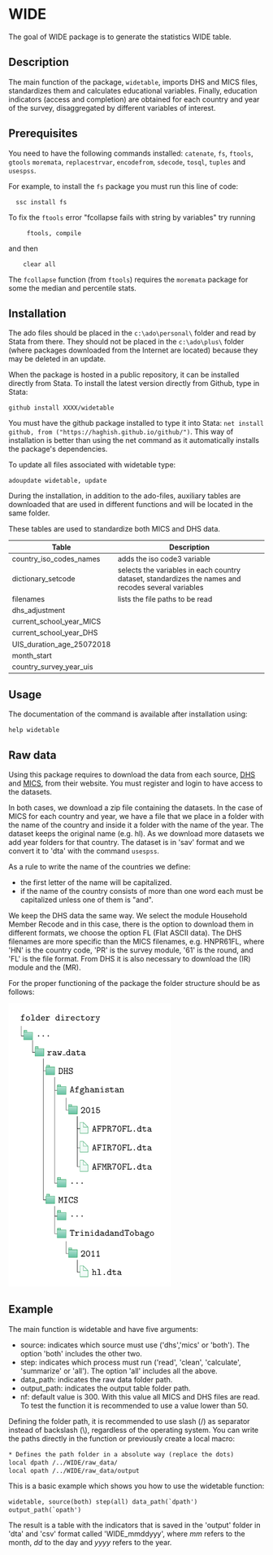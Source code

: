 # WIDE

The goal of WIDE package is to generate the statistics WIDE table. 

## Description 

The main function of the package, `widetable`, imports DHS and MICS files, standardizes them and calculates educational variables. Finally, education indicators (access and completion) are obtained for each country and year of the survey, disaggregated by different variables of interest.

## Prerequisites 

You need to have the following commands installed: `catenate`, `fs`, `ftools`, `gtools` `moremata`, `replacestrvar`, `encodefrom`, `sdecode`, `tosql`, `tuples` and `usespss`.

For example, to install the `fs` package you must run this line of code:
 
      ssc install fs


To fix the `ftools` error "fcollapse fails with string by variables" try running

         ftools, compile 
     
and then 

        clear all

The `fcollapse` function (from `ftools`) requires the `moremata` package for some the median and percentile stats.


## Installation 

The ado files should be placed in the `c:\ado\personal\` folder and read by Stata from there. They should not be placed in the `c:\ado\plus\` folder (where packages downloaded from the Internet are located) because they may be deleted in an update.

When the package is hosted in a public repository, it can be installed directly from Stata. To install the latest version directly from Github, type in Stata:

    github install XXXX/widetable

You must have the github package installed to type it into Stata: `net install github, from ("https://haghish.github.io/github/")`. This way of installation is better than using the net command as it automatically installs the package's dependencies.

To update all files associated with widetable type:

    adoupdate widetable, update

During the installation, in addition to the ado-files, auxiliary tables are downloaded that are used in different functions and will be located in the same folder. 

These tables are used to standardize both MICS and DHS data. 

| Table   | Description |
|---------|-------------|
|country_iso_codes_names | adds the iso code3 variable |
|dictionary_setcode | selects the variables in each country dataset, standardizes the names and recodes several variables|
|filenames | lists the file paths to be read |
|dhs_adjustment |                           |
|current_school_year_MICS |                           |
|current_school_year_DHS |                           |
|UIS_duration_age_25072018 |                           |
|month_start |  |
| country_survey_year_uis | |

## Usage

The documentation of the command is available after installation using:
        
    help widetable


## Raw data 

Using this package requires to download the data from each source, [DHS](https://dhsprogram.com/) and [MICS](https://mics.unicef.org/), from their website. You must register and login to have access to the datasets. 

In both cases, we download a zip file containing the datasets. In the case of MICS for each country and year, we have a file that we place in a folder with the name of the country and inside it a folder with the name of the year. The dataset keeps the original name (e.g. hl). As we download more datasets we add year folders for that country. The dataset is in 'sav' format and we convert it to 'dta' with the command `usespss`.

As a rule to write the name of the countries we define: 

- the first letter of the name will be capitalized. 
- if the name of the country consists of more than one word each must be capitalized unless one of them is "and".

We keep the DHS data the same way. We select the module Household Member Recode and in this case, there is the option to download them in different formats, we choose the option FL (Flat ASCII data).
The DHS filenames are more specific than the MICS filenames, e.g. HNPR61FL, where 'HN' is the country code, 'PR' is the survey module, '61' is the round, and 'FL' is the file format. From DHS it is also necessary to download the (IR) module and the (MR).

For the proper functioning of the package the folder structure should be as follows:

<img src="raw_data.png" width="320" />

## Example

The main function is widetable and have five arguments:

- source: indicates which source must use ('dhs','mics' or 'both'). The option 'both' includes the other two.
- step: indicates which process must run ('read', 'clean', 'calculate', 'summarize' or 'all'). The option 'all' includes all the above.
- data_path: indicates the raw data folder path.  
- output_path: indicates the output table folder path. 
- nf: default value is 300. With this value all MICS and DHS files are read. To test the function it is recommended to use a value lower than 50.  

Defining the folder path, it is recommended to use slash (/) as separator instead of backslash (\\), regardless of the operating system. You can write the paths directly in the function or previously create a local macro:

    * Defines the path folder in a absolute way (replace the dots)
    local dpath /../WIDE/raw_data/
    local opath /../WIDE/raw_data/output
   
This is a basic example which shows you how to use the widetable function:

    widetable, source(both) step(all) data_path(`dpath') output_path(`opath')
    
The result is a table with the indicators that is saved in the 'output' folder in 'dta' and 'csv' format called 'WIDE_mmddyyy', where *mm* refers to the month, *dd* to the day and *yyyy* refers to the year.    
